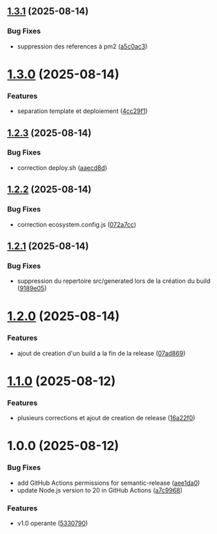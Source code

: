 ## [1.3.1](https://github.com/buarac/nextjs_template/compare/v1.3.0...v1.3.1) (2025-08-14)


### Bug Fixes

* suppression des references à pm2 ([a5c0ac3](https://github.com/buarac/nextjs_template/commit/a5c0ac3d6e1a73f0b31480869a2537bd01d75941))

# [1.3.0](https://github.com/buarac/nextjs_template/compare/v1.2.3...v1.3.0) (2025-08-14)


### Features

* separation template et deploiement ([4cc29f1](https://github.com/buarac/nextjs_template/commit/4cc29f1f411b0878e66bd236f6b52b343b343da9))

## [1.2.3](https://github.com/buarac/nextjs_template/compare/v1.2.2...v1.2.3) (2025-08-14)


### Bug Fixes

* correction deploy.sh ([aaecd8d](https://github.com/buarac/nextjs_template/commit/aaecd8dd7855491941a2ceedd2359d871cc15478))

## [1.2.2](https://github.com/buarac/nextjs_template/compare/v1.2.1...v1.2.2) (2025-08-14)


### Bug Fixes

* correction ecosystem.config.js ([072a7cc](https://github.com/buarac/nextjs_template/commit/072a7ccd206c26bbf015dfbc0d735665c59beabc))

## [1.2.1](https://github.com/buarac/nextjs_template/compare/v1.2.0...v1.2.1) (2025-08-14)


### Bug Fixes

* suppression du repertoire src/generated lors de la création du build ([9189e05](https://github.com/buarac/nextjs_template/commit/9189e05e1da85f5923f8b58c03334f0489510748))

# [1.2.0](https://github.com/buarac/nextjs_template/compare/v1.1.0...v1.2.0) (2025-08-14)


### Features

* ajout de creation d'un build a la fin de la release ([07ad869](https://github.com/buarac/nextjs_template/commit/07ad869f1887ce083f3ac929d9ca9b540ba24a7f))

# [1.1.0](https://github.com/buarac/nextjs_template/compare/v1.0.0...v1.1.0) (2025-08-12)


### Features

* plusieurs corrections et ajout de creation de release ([16a22f0](https://github.com/buarac/nextjs_template/commit/16a22f05e01a701807477dcd45c4c9477c2d2e2b))

# 1.0.0 (2025-08-12)


### Bug Fixes

* add GitHub Actions permissions for semantic-release ([aee1da0](https://github.com/buarac/nextjs_template/commit/aee1da072f7df1b4223900baabaf6de835183dbb))
* update Node.js version to 20 in GitHub Actions ([a7c9968](https://github.com/buarac/nextjs_template/commit/a7c99681b914ab4b89fd592e4152cc6289467777))


### Features

* v1.0 operante ([5330790](https://github.com/buarac/nextjs_template/commit/5330790f893c9aee89d01b7bfd9b4c22bec0778a))

